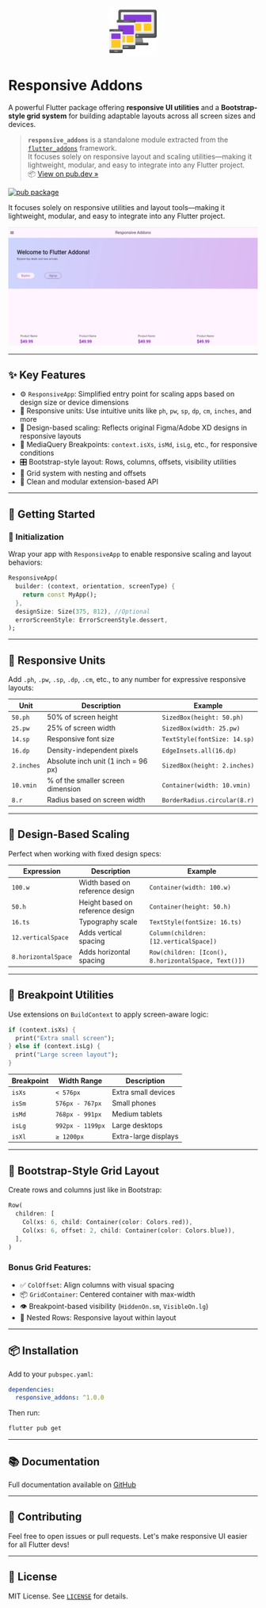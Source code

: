 <div align="center">
  <img src="images/icon.png" width="100" alt="Package Logo"/>
</div>

# Responsive Addons


A powerful Flutter package offering **responsive UI utilities** and a **Bootstrap-style grid system** for building adaptable layouts across all screen sizes and devices.

> **`responsive_addons`** is a standalone module extracted from the [`flutter_addons`](https://github.com/arrahmanbd/flutter_addons) framework.  
> It focuses solely on responsive layout and scaling utilities—making it lightweight, modular, and easy to integrate into any Flutter project.  
> 📦 [View on pub.dev »](https://pub.dev/packages/flutter_addons)


[![pub package](https://img.shields.io/pub/v/flutter_addons.svg)](https://pub.dev/packages/flutter_addons)

It focuses solely on responsive utilities and layout tools—making it lightweight, modular, and easy to integrate into any Flutter project.

<p align="center">
  <img src="images/screenshot.png" width="600" alt="Responsive Grid Example"/>
</p>

---

## ✨ Key Features

- ⚙️ `ResponsiveApp`: Simplified entry point for scaling apps based on design size or device dimensions
- 📐 Responsive units: Use intuitive units like `ph`, `pw`, `sp`, `dp`, `cm`, `inches`, and more
- 📏 Design-based scaling: Reflects original Figma/Adobe XD designs in responsive layouts
- 💬 MediaQuery Breakpoints: `context.isXs`, `isMd`, `isLg`, etc., for responsive conditions
- 🎛 Bootstrap-style layout: Rows, columns, offsets, visibility utilities
- 🧱 Grid system with nesting and offsets
- 🎨 Clean and modular extension-based API

---

## 🚀 Getting Started

### 🔧 Initialization

Wrap your app with `ResponsiveApp` to enable responsive scaling and layout behaviors:

```dart
ResponsiveApp(
  builder: (context, orientation, screenType) {
    return const MyApp();
  },
  designSize: Size(375, 812), //Optional
  errorScreenStyle: ErrorScreenStyle.dessert,
);
````

---

## 📐 Responsive Units

Add `.ph`, `.pw`, `.sp`, `.dp`, `.cm`, etc., to any number for expressive responsive layouts:

| Unit       | Description                         | Example                      |
| ---------- | ----------------------------------- | ---------------------------- |
| `50.ph`    | 50% of screen height                | `SizedBox(height: 50.ph)`    |
| `25.pw`    | 25% of screen width                 | `SizedBox(width: 25.pw)`     |
| `14.sp`    | Responsive font size                | `TextStyle(fontSize: 14.sp)` |
| `16.dp`    | Density-independent pixels          | `EdgeInsets.all(16.dp)`      |
| `2.inches` | Absolute inch unit (1 inch = 96 px) | `SizedBox(height: 2.inches)` |
| `10.vmin`  | % of the smaller screen dimension   | `Container(width: 10.vmin)`  |
| `8.r`      | Radius based on screen width        | `BorderRadius.circular(8.r)` |

---

## 📏 Design-Based Scaling

Perfect when working with fixed design specs:

| Expression          | Description                      | Example                                              |
| ------------------- | -------------------------------- | ---------------------------------------------------- |
| `100.w`             | Width based on reference design  | `Container(width: 100.w)`                            |
| `50.h`              | Height based on reference design | `Container(height: 50.h)`                            |
| `16.ts`             | Typography scale                 | `TextStyle(fontSize: 16.ts)`                         |
| `12.verticalSpace`  | Adds vertical spacing            | `Column(children: [12.verticalSpace])`               |
| `8.horizontalSpace` | Adds horizontal spacing          | `Row(children: [Icon(), 8.horizontalSpace, Text()])` |

---

## 🧩 Breakpoint Utilities

Use extensions on `BuildContext` to apply screen-aware logic:

```dart
if (context.isXs) {
  print("Extra small screen");
} else if (context.isLg) {
  print("Large screen layout");
}
```

| Breakpoint | Width Range      | Description          |
| ---------- | ---------------- | -------------------- |
| `isXs`     | `< 576px`        | Extra small devices  |
| `isSm`     | `576px - 767px`  | Small phones         |
| `isMd`     | `768px - 991px`  | Medium tablets       |
| `isLg`     | `992px - 1199px` | Large desktops       |
| `isXl`     | `≥ 1200px`       | Extra-large displays |

---

## 🧱 Bootstrap-Style Grid Layout

Create rows and columns just like in Bootstrap:

```dart
Row(
  children: [
    Col(xs: 6, child: Container(color: Colors.red)),
    Col(xs: 6, offset: 2, child: Container(color: Colors.blue)),
  ],
)
```

### Bonus Grid Features:

* ✅ `ColOffset`: Align columns with visual spacing
* 📦 `GridContainer`: Centered container with max-width
* 👁️ Breakpoint-based visibility (`HiddenOn.sm`, `VisibleOn.lg`)
* 🔁 Nested Rows: Responsive layout within layout

---

## 📦 Installation

Add to your `pubspec.yaml`:

```yaml
dependencies:
  responsive_addons: ^1.0.0
```

Then run:

```sh
flutter pub get
```

---

## 📚 Documentation

Full documentation available on [GitHub](https://github.com/arrahmanbd/responsive_addons#readme) 

---

## 🤝 Contributing

Feel free to open issues or pull requests. Let's make responsive UI easier for all Flutter devs!

---

## 📄 License

MIT License. See [`LICENSE`](./LICENSE) for details.


